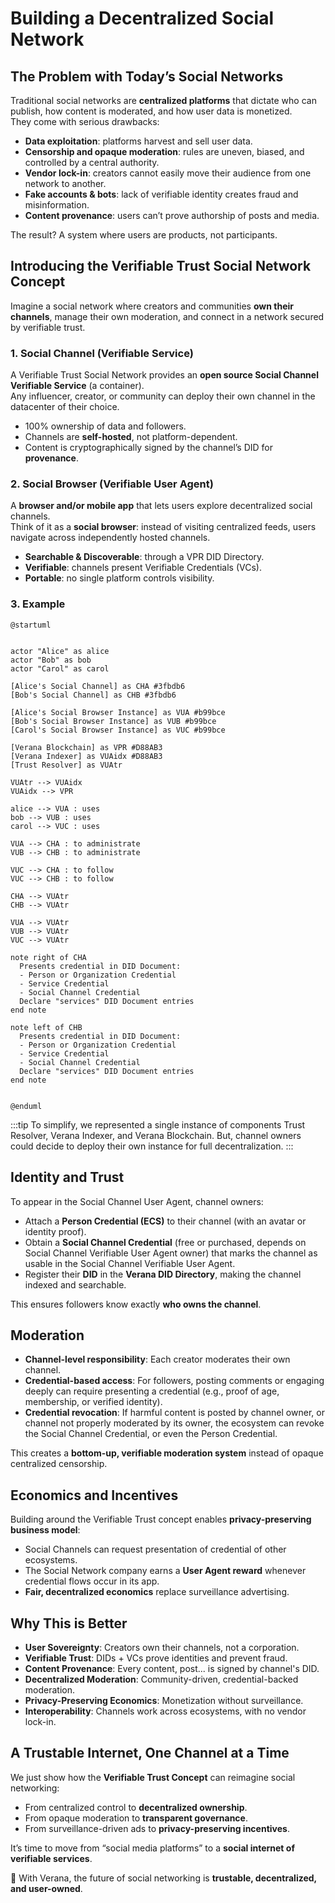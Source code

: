 # Building a Decentralized Social Network

## The Problem with Today’s Social Networks

Traditional social networks are **centralized platforms** that dictate who can publish, how content is moderated, and how user data is monetized.  
They come with serious drawbacks:

- **Data exploitation**: platforms harvest and sell user data.  
- **Censorship and opaque moderation**: rules are uneven, biased, and controlled by a central authority.  
- **Vendor lock-in**: creators cannot easily move their audience from one network to another.  
- **Fake accounts & bots**: lack of verifiable identity creates fraud and misinformation.  
- **Content provenance**: users can’t prove authorship of posts and media.

The result? A system where users are products, not participants.

## Introducing the Verifiable Trust Social Network Concept

Imagine a social network where creators and communities **own their channels**, manage their own moderation, and connect in a network secured by verifiable trust.  

### 1. Social Channel (Verifiable Service)

A Verifiable Trust Social Network provides an **open source Social Channel Verifiable Service** (a container).  
Any influencer, creator, or community can deploy their own channel in the datacenter of their choice.  

- 100% ownership of data and followers.  
- Channels are **self-hosted**, not platform-dependent.  
- Content is cryptographically signed by the channel’s DID for **provenance**.

### 2. Social Browser (Verifiable User Agent)

A **browser and/or mobile app** that lets users explore decentralized social channels.  
Think of it as a **social browser**: instead of visiting centralized feeds, users navigate across independently hosted channels.

- **Searchable & Discoverable**: through a VPR DID Directory.  
- **Verifiable**: channels present Verifiable Credentials (VCs).  
- **Portable**: no single platform controls visibility.

### 3. Example

```plantuml
@startuml


actor "Alice" as alice
actor "Bob" as bob
actor "Carol" as carol

[Alice's Social Channel] as CHA #3fbdb6
[Bob's Social Channel] as CHB #3fbdb6

[Alice's Social Browser Instance] as VUA #b99bce
[Bob's Social Browser Instance] as VUB #b99bce
[Carol's Social Browser Instance] as VUC #b99bce

[Verana Blockchain] as VPR #D88AB3
[Verana Indexer] as VUAidx #D88AB3
[Trust Resolver] as VUAtr

VUAtr --> VUAidx
VUAidx --> VPR

alice --> VUA : uses
bob --> VUB : uses
carol --> VUC : uses

VUA --> CHA : to administrate
VUB --> CHB : to administrate

VUC --> CHA : to follow
VUC --> CHB : to follow

CHA --> VUAtr
CHB --> VUAtr

VUA --> VUAtr
VUB --> VUAtr
VUC --> VUAtr

note right of CHA
  Presents credential in DID Document:
  - Person or Organization Credential
  - Service Credential
  - Social Channel Credential
  Declare "services" DID Document entries
end note

note left of CHB
  Presents credential in DID Document:
  - Person or Organization Credential
  - Service Credential
  - Social Channel Credential
  Declare "services" DID Document entries
end note


@enduml

```

:::tip
To simplify, we represented a single instance of components Trust Resolver, Verana Indexer, and Verana Blockchain. But, channel owners could decide to deploy their own instance for full decentralization.
:::

## Identity and Trust

To appear in the Social Channel User Agent, channel owners:  

- Attach a **Person Credential (ECS)** to their channel (with an avatar or identity proof).  
- Obtain a **Social Channel Credential** (free or purchased, depends on Social Channel Verifiable User Agent owner) that marks the channel as usable in the Social Channel Verifiable User Agent.  
- Register their **DID** in the **Verana DID Directory**, making the channel indexed and searchable.  

This ensures followers know exactly **who owns the channel**.

## Moderation

- **Channel-level responsibility**: Each creator moderates their own channel.  
- **Credential-based access**: For followers, posting comments or engaging deeply can require presenting a credential (e.g., proof of age, membership, or verified identity).  
- **Credential revocation**: If harmful content is posted by channel owner, or channel not properly moderated by its owner, the ecosystem can revoke the Social Channel Credential, or even the Person Credential.

This creates a **bottom-up, verifiable moderation system** instead of opaque centralized censorship.

## Economics and Incentives

Building around the Verifiable Trust concept enables **privacy-preserving business model**:  

- Social Channels can request presentation of credential of other ecosystems.  
- The Social Network company earns a **User Agent reward** whenever credential flows occur in its app.  
- **Fair, decentralized economics** replace surveillance advertising.

## Why This is Better

- **User Sovereignty**: Creators own their channels, not a corporation.  
- **Verifiable Trust**: DIDs + VCs prove identities and prevent fraud.  
- **Content Provenance**: Every content, post... is signed by channel's DID.
- **Decentralized Moderation**: Community-driven, credential-backed moderation.  
- **Privacy-Preserving Economics**: Monetization without surveillance.  
- **Interoperability**: Channels work across ecosystems, with no vendor lock-in.  

## A Trustable Internet, One Channel at a Time

We just show how the **Verifiable Trust Concept** can reimagine social networking:

- From centralized control to **decentralized ownership**.  
- From opaque moderation to **transparent governance**.  
- From surveillance-driven ads to **privacy-preserving incentives**.  

It’s time to move from “social media platforms” to a **social internet of verifiable services**.  

🚀 With Verana, the future of social networking is **trustable, decentralized, and user-owned**.  
